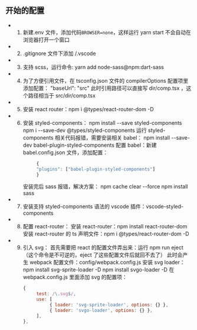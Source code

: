 ## 开始的配置

- 1. 新建.env 文件，添加代码`BROWSER=none`，这样运行 yarn start 不会自动在浏览器打开一个窗口
- 2. .gitignore 文件下添加 /.vscode
- 3. 支持 scss，运行命令: yarn add node-sass@npm:dart-sass
- 4. 为了方便引用文件，在 tsconfig.json 文件的 compilerOptions 配置项里添加配置： "baseUrl": "src"
     此时引用路径可以直接写 dir/comp.tsx ，这个路径相当于 src/dir/comp.tsx
- 5. 安装 react router：npm i @types/react-router-dom -D
- 6. 安装 styled-components：
     npm install --save styled-components
     npm i --save-dev @types/styled-components
     运行 styled-components 相关代码报错，需要安装相关 babel：
     npm install --save-dev babel-plugin-styled-components
     配置 babel：新建 babel.config.json 文件，添加配置：
     ```javascript
          {
          "plugins": ["babel-plugin-styled-components"]
          }
     ```
     安装完后 sass 报错，解决方案：
     npm cache clear --force
     npm install sass
- 7. 安装支持 styled-components 语法的 vscode 插件：vscode-styled-components
- 8. 配置 react-router：
     安装 react-router：npm install react-router-dom
     安装 react-router 的 ts 声明文件：npm i @types/react-router-dom -D
- 9. 引入 svg：
     首先需要把 react 的配置文件弄出来：运行 npm run eject（这个命令是不可逆的，eject 了这些配置文件后就回不去了）
     此时会产生 webpack 配置文件：config/webpack.config.js
     安装 svg loader：
     npm install svg-sprite-loader -D
     npm install svgo-loader -D
     在 webpack.config.js 里面添加 svg 的配置项：
     ```javascript
     {
          test: /\.svg$/,
          use: [
               { loader: 'svg-sprite-loader', options: {} },
               { loader: 'svgo-loader', options: {} },
          ],
     },
     ```
